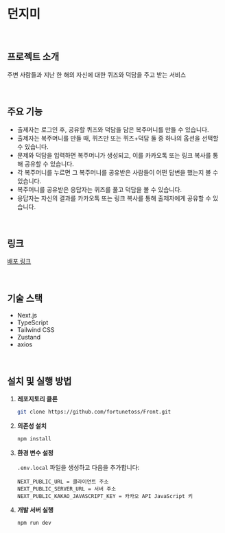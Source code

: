 # 던지미

<br/>

## 프로젝트 소개

주변 사람들과 지난 한 해의 자신에 대한 퀴즈와 덕담을 주고 받는 서비스

<br/>

## 주요 기능

- 출제자는 로그인 후, 공유할 퀴즈와 덕담을 담은 복주머니를 만들 수 있습니다.
- 출제자는 복주머니를 만들 때, 퀴즈만 또는 퀴즈+덕담 둘 중 하나의 옵션을 선택할 수 있습니다.
- 문제와 덕담을 입력하면 복주머니가 생성되고, 이를 카카오톡 또는 링크 복사를 통해 공유할 수 있습니다.
- 각 복주머니를 누르면 그 복주머니를 공유받은 사람들이 어떤 답변을 했는지 볼 수 있습니다.
- 복주머니를 공유받은 응답자는 퀴즈를 풀고 덕담을 볼 수 있습니다.
- 응답자는 자신의 결과를 카카오톡 또는 링크 복사를 통해 출제자에게 공유할 수 있습니다.

<br/>

## 링크

[배포 링크](https://fortunetoss.vercel.app/)

<br/>

## 기술 스택

- Next.js
- TypeScript
- Tailwind CSS
- Zustand
- axios

<br/>

## 설치 및 실행 방법

1. **레포지토리 클론**

   ```bash
   git clone https://github.com/fortunetoss/Front.git
   ```

2. **의존성 설치**

   ```bash
   npm install
   ```

3. **환경 변수 설정**

   `.env.local` 파일을 생성하고 다음을 추가합니다:

   ```
   NEXT_PUBLIC_URL = 클라이언트 주소
   NEXT_PUBLIC_SERVER_URL = 서버 주소
   NEXT_PUBLIC_KAKAO_JAVASCRIPT_KEY = 카카오 API JavaScript 키
   ```

4. **개발 서버 실행**

   ```bash
   npm run dev
   ```

